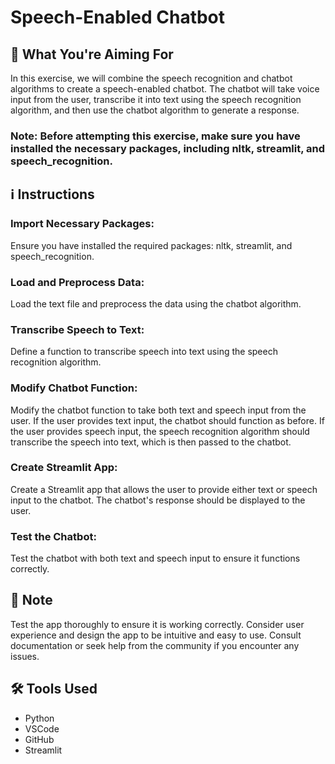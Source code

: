 # Speech-Enabled Chatbot
## 🎯 What You're Aiming For
In this exercise, we will combine the speech recognition and chatbot algorithms to create a speech-enabled chatbot. The chatbot will take voice input from the user, transcribe it into text using the speech recognition algorithm, and then use the chatbot algorithm to generate a response.

### Note: Before attempting this exercise, make sure you have installed the necessary packages, including nltk, streamlit, and speech_recognition.
## ℹ️ Instructions
### Import Necessary Packages: 
Ensure you have installed the required packages: nltk, streamlit, and speech_recognition.

### Load and Preprocess Data: 
Load the text file and preprocess the data using the chatbot algorithm.

### Transcribe Speech to Text: 
Define a function to transcribe speech into text using the speech recognition algorithm.

### Modify Chatbot Function: 
Modify the chatbot function to take both text and speech input from the user. If the user provides text input, the chatbot should function as before. If the user provides speech input, the speech recognition algorithm should transcribe the speech into text, which is then passed to the chatbot.

### Create Streamlit App: 
Create a Streamlit app that allows the user to provide either text or speech input to the chatbot. The chatbot's response should be displayed to the user.

### Test the Chatbot: 
Test the chatbot with both text and speech input to ensure it functions correctly.

## 📝 Note
Test the app thoroughly to ensure it is working correctly.
Consider user experience and design the app to be intuitive and easy to use.
Consult documentation or seek help from the community if you encounter any issues.
## 🛠️ Tools Used
- Python
- VSCode
- GitHub
- Streamlit

